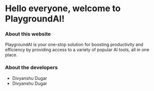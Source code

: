 <h1>Hello everyone, welcome to PlaygroundAI!</h1>

<h3>About this website</h3>
PlaygroundAI is your one-stop solution for boosting productivity and efficiency by providing access to a variety of popular AI tools, all in one place.

<h3>About the developers</h3>
<ul>
  <li>Divyanshu Dugar</li>
  <li>Divyanshu Dugar</li>
</ul>

